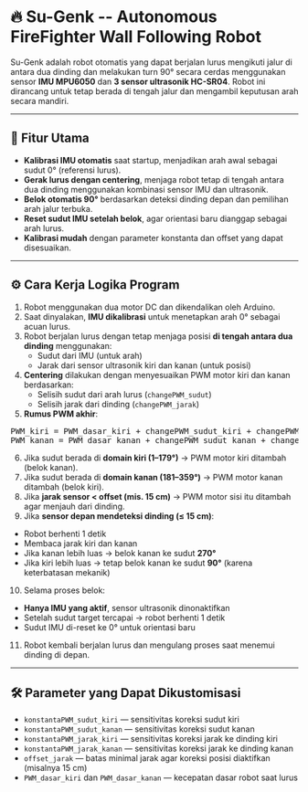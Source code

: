# 🔥 Su-Genk --  Autonomous FireFighter Wall Following Robot

Su-Genk adalah robot otomatis yang dapat berjalan lurus mengikuti jalur di antara dua dinding dan melakukan turn 90° secara cerdas menggunakan sensor **IMU MPU6050** dan **3 sensor ultrasonik HC-SR04**. Robot ini dirancang untuk tetap berada di tengah jalur dan mengambil keputusan arah secara mandiri.

---

## 🚀 Fitur Utama

- **Kalibrasi IMU otomatis** saat startup, menjadikan arah awal sebagai sudut 0° (referensi lurus).
- **Gerak lurus dengan centering**, menjaga robot tetap di tengah antara dua dinding menggunakan kombinasi sensor IMU dan ultrasonik.
- **Belok otomatis 90°** berdasarkan deteksi dinding depan dan pemilihan arah jalur terbuka.
- **Reset sudut IMU setelah belok**, agar orientasi baru dianggap sebagai arah lurus.
- **Kalibrasi mudah** dengan parameter konstanta dan offset yang dapat disesuaikan.

---

## ⚙️ Cara Kerja Logika Program

1. Robot menggunakan dua motor DC dan dikendalikan oleh Arduino.
2. Saat dinyalakan, **IMU dikalibrasi** untuk menetapkan arah 0° sebagai acuan lurus.
3. Robot berjalan lurus dengan tetap menjaga posisi **di tengah antara dua dinding** menggunakan:
   - Sudut dari IMU (untuk arah)
   - Jarak dari sensor ultrasonik kiri dan kanan (untuk posisi)
4. **Centering** dilakukan dengan menyesuaikan PWM motor kiri dan kanan berdasarkan:
   - Selisih sudut dari arah lurus (`changePWM_sudut`)
   - Selisih jarak dari dinding (`changePWM_jarak`)
5. **Rumus PWM akhir**:
<pre>
PWM_kiri = PWM_dasar_kiri + changePWM_sudut_kiri + changePWM_jarak_kiri
PWM_kanan = PWM_dasar_kanan + changePWM_sudut_kanan + changePWM_jarak_kanan
</pre>
6. Jika sudut berada di **domain kiri (1–179°)** → PWM motor kiri ditambah (belok kanan).
7. Jika sudut berada di **domain kanan (181–359°)** → PWM motor kanan ditambah (belok kiri).
8. Jika **jarak sensor < offset (mis. 15 cm)** → PWM motor sisi itu ditambah agar menjauh dari dinding.
9. Jika **sensor depan mendeteksi dinding (≤ 15 cm)**:
- Robot berhenti 1 detik
- Membaca jarak kiri dan kanan
- Jika kanan lebih luas → belok kanan ke sudut **270°**
- Jika kiri lebih luas → tetap belok kanan ke sudut **90°** (karena keterbatasan mekanik)
10. Selama proses belok:
 - **Hanya IMU yang aktif**, sensor ultrasonik dinonaktifkan
 - Setelah sudut target tercapai → robot berhenti 1 detik
 - Sudut IMU di-reset ke 0° untuk orientasi baru
11. Robot kembali berjalan lurus dan mengulang proses saat menemui dinding di depan.

---

## 🛠️ Parameter yang Dapat Dikustomisasi

- `konstantaPWM_sudut_kiri` — sensitivitas koreksi sudut kiri
- `konstantaPWM_sudut_kanan` — sensitivitas koreksi sudut kanan
- `konstantaPWM_jarak_kiri` — sensitivitas koreksi jarak ke dinding kiri
- `konstantaPWM_jarak_kanan` — sensitivitas koreksi jarak ke dinding kanan
- `offset_jarak` — batas minimal jarak agar koreksi posisi diaktifkan (misalnya 15 cm)
- `PWM_dasar_kiri` dan `PWM_dasar_kanan` — kecepatan dasar robot saat lurus
